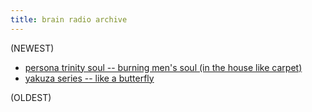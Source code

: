 ```yaml
---
title: brain radio archive
---
```


(NEWEST)

- [persona trinity soul -- burning men's soul (in the house like carpet)](https://www.youtube.com/watch?v=6plVf2T6AOo)
- [yakuza series -- like a butterfly](https://www.youtube.com/watch?v=kcI0nt0NbiI)

(OLDEST)
